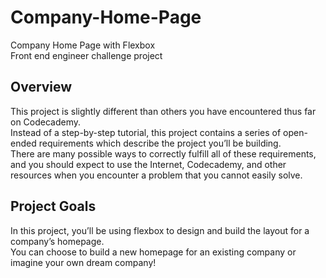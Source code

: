 # Company-Home-Page
Company Home Page with Flexbox<br>
Front end engineer challenge project<br>
<h2>Overview</h2>
This project is slightly different than others you have encountered thus far on Codecademy.<br>
Instead of a step-by-step tutorial, this project contains a series of open-ended requirements which describe the project you’ll be building.<br>
There are many possible ways to correctly fulfill all of these requirements, and you should expect to use the Internet, Codecademy, and other resources when you encounter a problem that you cannot easily solve.<br>

<h2>Project Goals</h2>
In this project, you’ll be using flexbox to design and build the layout for a company’s homepage.<br>
You can choose to build a new homepage for an existing company or imagine your own dream company!<br>
